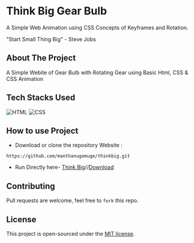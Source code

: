 # Think Big Gear Bulb
A Simple Web Animation using CSS Concepts of Keyframes and Rotation.

"Start Small Thing Big" - Steve Jobs

## About The Project

A Simple Webite of Gear Bulb with Rotating Gear using Basic Html, CSS & CSS Animation


## Tech Stacks Used


![HTML](https://img.shields.io/badge/html5%20-%23E34F26.svg?&style=for-the-badge&logo=html5&logoColor=white)
![CSS](https://img.shields.io/badge/css3%20-%231572B6.svg?&style=for-the-badge&logo=css3&logoColor=white)

## How to use Project


- Download or clone the repository Website : 

```
https://github.com/manthanugemuge/thinkbig.git

```
- Run Directly here- [Think Big](https://manthanugemuge.github.io/ThinkBig/)//[Download](https://github.com/ManthanUgemuge/ThinkBig/archive/refs/heads/main.zip)


## Contributing
Pull requests are welcome, feel free to ```fork``` this repo.

## License
This project is open-sourced under the [MIT license]().
